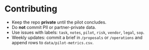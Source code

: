 # Contributing

- Keep the repo **private** until the pilot concludes.
- Do **not** commit PII or partner-private data.
- Use issues with labels: `task`, `notes`, `pilot`, `risk`, `vendor`, `legal`, `sop`.
- Weekly updates: commit a brief in `/proposals` or `/operations` and append rows to `data/pilot-metrics.csv`.
